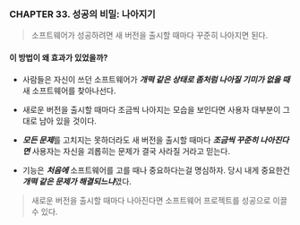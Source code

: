 ### CHAPTER 33. 성공의 비밀: 나아지기 

> 소프트웨어가 성공하려면 새 버전을 출시할 때마다 꾸준히 나아지면 된다. 

#### 이 방법이 왜 효과가 있었을까?

- 사람들은 자신이 쓰던 소프트웨어가 ***개떡 같은 상태로 좀처럼 나아질 기미가 없을 때*** 새 소프트웨어를 찾아나선다.

- 새로운 버전을 출시할 때마다 조금씩 나아지는 모습을 보인다면 사용자 대부분이 그대로 남아 있을 것이다.

- ***모든 문제***를 고치지는 못하더라도 새 버전을 출시할 때마다 ***조금씩 꾸준히 나아진다면*** 사용자는 자신을 괴롭히는
 문제가 결국 사라질 거라고 믿는다.

- 기능은 ***처음에*** 소프트웨어를 고를 때나 중요하다는걸 명심하자. 당시 내게 중요한건 ***개떡 같은 문제가 해결되느냐***였다.

> 새로운 버전을 출시할 때마다 나아진다면 소프트웨어 프로젝트를 성공으로 이끌 수 있다.
